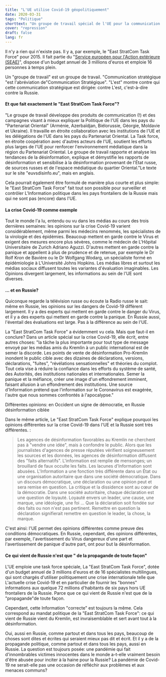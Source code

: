```yaml
---
title: "L'UE utilise Covid-19 géopolitiquement"
date: 2020-03-31
tags: "Politique"
shorttext: "Un groupe de travail spécial de l'UE pour la communication politique à l'Est affirme que la Russie est délibérément de la désinformation."
cover: "repression"
draft: false
lang: fr
---
```


Il n'y a rien qui n'existe pas. Il y a, par exemple, le "East StratCom Task Force" pour 2015. Il fait partie du "[Service européen pour l'Action extérieure (SEAE)](https://eeas.europa.eu/headquarters/headquarters-homepage/82/about-european-external-action-service-eeas_en "About the European External Action Service")", dispose d'un budget annuel de 3 millions d'euros et emploie 16 personnes à temps plein.

Un "groupe de travail" est un groupe de travail. "Communication stratégique "est l'abréviation de"Communication Stratégique". "L'est" montre contre qui cette communication stratégique est dirigée: contre L'est, c'est-à-dire contre la Russie.

#### Et que fait exactement le "East StratCom Task Force"?

"Le groupe de travail développe des produits de communication (!) et des campagnes visant à mieux expliquer la Politique de l'UE dans les pays du "Partenariat Oriental" (Arménie, Azerbaïdjan, Biélorussie, Géorgie, Moldavie et Ukraine). Il travaille en étroite collaboration avec les institutions de l'UE et les délégations de l'UE dans les pays du Partenariat Oriental. La Task force, en étroite coopération avec d'autres acteurs de l'UE, soutient les efforts plus larges de l'UE pour renforcer l'environnement médiatique dans la région du Partenariat Oriental. Le groupe de travail rapporte et analyse les tendances de la désinformation, explique et démystifie les rapports de désinformation et sensibilise à la désinformation provenant de l'État russe, de sources russes et de l'espace médiatique du quartier Oriental."Le texte sur le site "euvsdisinfo.eu", mais en anglais.

Cela pourrait également être formulé de manière plus courte et plus simple: le "East StratCom Task Force" fait tout son possible pour surveiller et contrôler L'Information politique dans les pays frontaliers de la Russie mais qui ne sont pas (encore) dans l'UE.

#### La crise Covid-19 comme exemple

Tout le monde l'a lu, entendu ou vu dans les médias au cours des trois dernières semaines: les opinions sur la crise Covid-19 varient considérablement, même parmi les médecins renommés, les spécialistes de la virologie et des épidémies. Beaucoup mettent en garde contre le Virus et exigent des mesures encore plus sévères, comme le médecin de L'Hôpital Universitaire de Zurich Adriano Aguzzi. D'autres mettent en garde contre la panique et appellent à plus de prudence et de retenue, par exemple le Dr Rolf Kron de Bavière ou le Dr Wolfgang Wodarg, un spécialiste formé en épidémiologie à L'Université Johns Hopkins. Les médias libres et surtout les médias sociaux diffusent toutes les variantes d'évaluation imaginables. Les Opinions divergent largement, les informations au sein de l'UE sont diverses.

#### ... et en Russie?

Quiconque regarde la télévision russe ou écoute la Radio russe le sait: même en Russie, les opinions sur les dangers de Covid-19 diffèrent largement. Il y a des experts qui mettent en garde contre le danger du Virus, et il y a des experts qui mettent en garde contre la panique. En Russie aussi, l'éventail des évaluations est large. Pas à la différence au sein de l'UE.

La "East StratCom Task Force" a évidemment vu cela. Mais que faut-il en conclure? Dans un article spécial sur la crise Covid-19, elle écrit, entre autres choses: "la tâche la plus importante pour tout type de message envoyé par les médias amis du Kremlin à un public international est de semer la discorde. Les points de vente de désinformation Pro-Kremlin inondent le public cible avec des dizaines de déclarations, versions, déclarations, "fuites", "révélations sensationnelles" et théories du complot. Tout cela vise à réduire la confiance dans les efforts du système de santé, des Autorités, des institutions nationales et internationales. Semer la panique et la méfiance, créer une image d'un effondrement imminent, faisant allusion à un effondrement des institutions. Une source d'Information prétend que l'information sur le Coronavirus est exagérée, l'autre que nous sommes confrontés à l'apocalypse."

Différentes opinions: en Occident un signe de démocratie, en Russie désinformation ciblée

Dans le même article, Le "East StratCom Task Force" explique pourquoi les opinions différentes sur la crise Covid-19 dans l'UE et la Russie sont très différentes. :

> Les agences de désinformation favorables au Kremlin ne cherchent pas à "vendre une idée", mais à confondre le public. Alors que les journalistes d'agences de presse réputées vérifient soigneusement les sources et les données, les agences de désinformation diffusent des "faits alternatifs". L'information est remplie de mensonges; un brouillard de faux occulte les faits. Les lacunes d'Information sont abusées. L'Information a une fonction très différente dans un État ou une organisation autoritaire que dans une société démocratique. Dans un discours démocratique, une déclaration ou une opinion peut et sera remise en question. La critique et la dissidence sont au cœur de la démocratie. Dans une société autoritaire, chaque déclaration est une question de loyauté. Loyauté envers un leader, une cause, une marque, une idéologie, une foi ... Que la déclaration soit fondée sur des faits ou non n'est pas pertinent. Remettre en question la déclaration signifierait remettre en question le leader, la chose, la marque.

C'est ainsi: l'UE permet des opinions différentes comme preuve des conditions démocratiques. En Russie, cependant, des opinions différentes, par exemple, l'avertissement du Virus dangereux d'une part et l'avertissement de panique d'autre part, ont pour but la désinformation.

#### Ce qui vient de Russie n'est que " de la propagande de toute façon"

L'UE emploie une task force spéciale, La "East StratCom Task Force", dotée d'un budget annuel de 3 millions d'euros et de 16 spécialistes multilingues, qui sont chargés d'utiliser politiquement une crise internationale telle que L'actuelle crise Covid-19 et en particulier de fournir les "bonnes" informations aux quelque 72 millions d'habitants de six pays hors UE frontaliers de la Russie. Parce que ce qui vient de Russie n'est que de la "propagande"de toute façon.

Cependant, cette Information "correcte" est toujours la même. Cela correspond au mandat politique de la "East StratCom Task Force": ce qui vient de Russie vient du Kremlin, est invraisemblable et sert avant tout à la désinformation.

Oui, aussi en Russie, comme partout et dans tous les pays, beaucoup de choses sont dites et écrites qui seraient mieux pas dit et écrit. Et il y a de la propagande politique, comme partout et dans tous les pays, aussi en Russie. La question est toujours posée: une pandémie qui fait d'innombrables victimes innocentes dans le monde a-t-elle vraiment besoin d'être abusée pour inciter à la haine pour la Russie? La pandémie de Covid-19 ne serait-elle pas une occasion de réfléchir aux problèmes et aux menaces communs?
